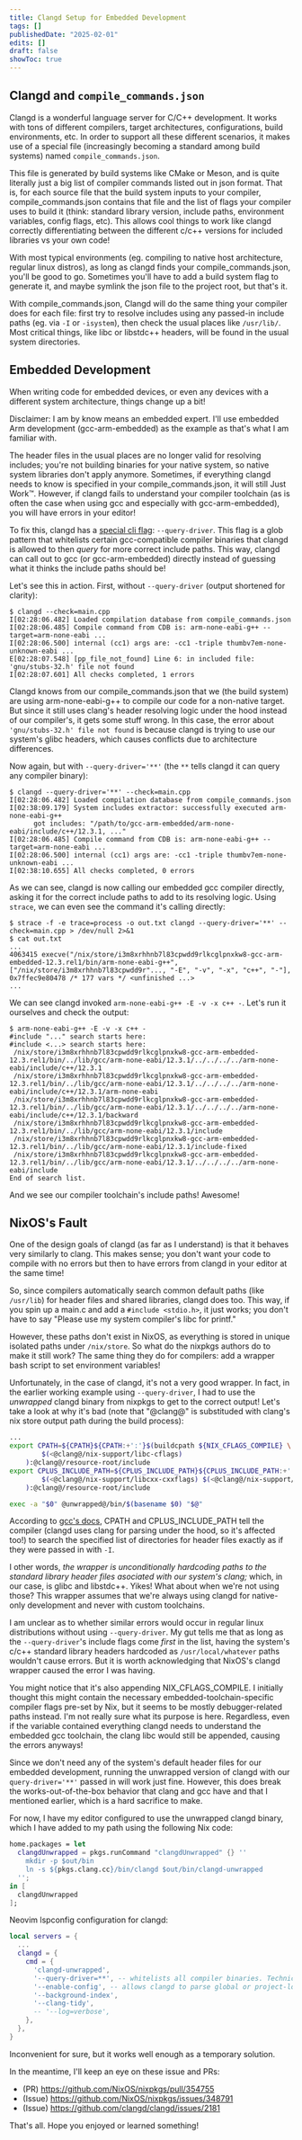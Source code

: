 ```yaml
---
title: Clangd Setup for Embedded Development
tags: []
publishedDate: "2025-02-01"
edits: []
draft: false
showToc: true
---
```


## Clangd and `compile_commands.json`

Clangd is a wonderful language server for C/C++ development. It works with tons
of different compilers, target architectures, configurations, build
environments, etc. In order to support all these different scenarios, it makes
use of a special file (increasingly becoming a standard among build systems)
named `compile_commands.json`.

This file is generated by build systems like CMake or Meson, and is quite
literally just a big list of compiler commands listed out in json format. That
is, for each source file that the build system inputs to your compiler,
compile_commands.json contains that file and the list of flags your compiler
uses to build it (think: standard library version, include paths, environment
variables, config flags, etc). This allows cool things to work like clangd
correctly differentiating between the different c/c++ versions for included
libraries vs your own code!

With most typical environments (eg. compiling to native host architecture,
regular linux distros), as long as clangd finds your compile_commands.json,
you'll be good to go. Sometimes you'll have to add a build system flag to
generate it, and maybe symlink the json file to the project root, but that's it.

With compile_commands.json, Clangd will do the same thing your compiler does for
each file: first try to resolve includes using any passed-in include paths (eg.
via `-I` or `-isystem`), then check the usual places like `/usr/lib/`. Most
critical things, like libc or libstdc++ headers, will be found in the usual
system directories.

## Embedded Development

When writing code for embedded devices, or even any devices with a different
system architecture, things change up a bit!

<aside>
Disclaimer: I am by know means an embedded expert. I'll use embedded Arm
development (gcc-arm-embedded) as the example as that's what I am familiar
with.
</aside>

The header files in the usual places are no longer valid for resolving includes;
you're not building binaries for your native system, so native system libraries
don't apply anymore. Sometimes, if everything clangd needs to know is specified
in your compile_commands.json, it will still Just Work™. However, if clangd
fails to understand your compiler toolchain (as is often the case when using gcc
and especially with gcc-arm-embedded), you will have errors in your editor!

To fix this, clangd has a
[special cli flag](https://clangd.llvm.org/design/compile-commands#query-driver):
`--query-driver`. This flag is a glob pattern that whitelists certain
gcc-compatible compiler binaries that clangd is allowed to then _query_ for more
correct include paths. This way, clangd can call out to gcc (or
gcc-arm-embedded) directly instead of guessing what it thinks the include paths
should be!

Let's see this in action. First, without `--query-driver` (output shortened for
clarity):

```console
$ clangd --check=main.cpp
I[02:28:06.482] Loaded compilation database from compile_commands.json
I[02:28:06.485] Compile command from CDB is: arm-none-eabi-g++ --target=arm-none-eabi ...
I[02:28:06.500] internal (cc1) args are: -cc1 -triple thumbv7em-none-unknown-eabi ...
E[02:28:07.548] [pp_file_not_found] Line 6: in included file: 'gnu/stubs-32.h' file not found
I[02:28:07.601] All checks completed, 1 errors
```

Clangd knows from our compile_commands.json that we (the build system) are using
arm-none-eabi-g++ to compile our code for a non-native target. But since it
still uses clang's header resolving logic under the hood instead of our
compiler's, it gets some stuff wrong. In this case, the error about
`'gnu/stubs-32.h' file not found` is because clangd is trying to use our
system's glibc headers, which causes conflicts due to architecture differences.

Now again, but with `--query-driver='**'` (the `**` tells clangd it can query
any compiler binary):

```console
$ clangd --query-driver='**' --check=main.cpp
I[02:28:06.482] Loaded compilation database from compile_commands.json
I[02:38:09.179] System includes extractor: successfully executed arm-none-eabi-g++
      got includes: "/path/to/gcc-arm-embedded/arm-none-eabi/include/c++/12.3.1, ..."
I[02:28:06.485] Compile command from CDB is: arm-none-eabi-g++ --target=arm-none-eabi ...
I[02:28:06.500] internal (cc1) args are: -cc1 -triple thumbv7em-none-unknown-eabi ...
I[02:38:10.655] All checks completed, 0 errors
```

As we can see, clangd is now calling our embedded gcc compiler directly, asking
it for the correct include paths to add to its resolving logic. Using `strace`,
we can even see the command it's calling directly:

```console
$ strace -f -e trace=process -o out.txt clangd --query-driver='**' --check=main.cpp > /dev/null 2>&1
$ cat out.txt
...
4063415 execve("/nix/store/i3m8xrhhnb7l83cpwdd9rlkcglpnxkw8-gcc-arm-embedded-12.3.rel1/bin/arm-none-eabi-g++", ["/nix/store/i3m8xrhhnb7l83cpwdd9r"..., "-E", "-v", "-x", "c++", "-"], 0x7ffec9e80478 /* 177 vars */ <unfinished ...>
...
```

We can see clangd invoked `arm-none-eabi-g++ -E -v -x c++ -`. Let's run it
ourselves and check the output:

```console
$ arm-none-eabi-g++ -E -v -x c++ -
#include "..." search starts here:
#include <...> search starts here:
 /nix/store/i3m8xrhhnb7l83cpwdd9rlkcglpnxkw8-gcc-arm-embedded-12.3.rel1/bin/../lib/gcc/arm-none-eabi/12.3.1/../../../../arm-none-eabi/include/c++/12.3.1
 /nix/store/i3m8xrhhnb7l83cpwdd9rlkcglpnxkw8-gcc-arm-embedded-12.3.rel1/bin/../lib/gcc/arm-none-eabi/12.3.1/../../../../arm-none-eabi/include/c++/12.3.1/arm-none-eabi
 /nix/store/i3m8xrhhnb7l83cpwdd9rlkcglpnxkw8-gcc-arm-embedded-12.3.rel1/bin/../lib/gcc/arm-none-eabi/12.3.1/../../../../arm-none-eabi/include/c++/12.3.1/backward
 /nix/store/i3m8xrhhnb7l83cpwdd9rlkcglpnxkw8-gcc-arm-embedded-12.3.rel1/bin/../lib/gcc/arm-none-eabi/12.3.1/include
 /nix/store/i3m8xrhhnb7l83cpwdd9rlkcglpnxkw8-gcc-arm-embedded-12.3.rel1/bin/../lib/gcc/arm-none-eabi/12.3.1/include-fixed
 /nix/store/i3m8xrhhnb7l83cpwdd9rlkcglpnxkw8-gcc-arm-embedded-12.3.rel1/bin/../lib/gcc/arm-none-eabi/12.3.1/../../../../arm-none-eabi/include
End of search list.
```

And we see our compiler toolchain's include paths! Awesome!

## NixOS's Fault

One of the design goals of clangd (as far as I understand) is that it behaves
very similarly to clang. This makes sense; you don't want your code to compile
with no errors but then to have errors from clangd in your editor at the same
time!

So, since compilers automatically search common default paths (like `/usr/lib`)
for header files and shared libraries, clangd does too. This way, if you spin up
a main.c and add a `#include <stdio.h>`, it just works; you don't have to say
"Please use my system compiler's libc for printf."

However, these paths don't exist in NixOS, as everything is stored in unique
isolated paths under `/nix/store`. So what do the nixpkgs authors do to make it
still work? The same thing they do for compilers: add a wrapper bash script to
set environment variables!

Unfortunately, in the case of clangd, it's not a very good wrapper. In fact, in
the earlier working example using `--query-driver`, I had to use the _unwrapped_
clangd binary from nixpkgs to get to the correct output! Let's take a look at
why it's bad (note that "@clang@" is substituded with clang's nix store output
path during the build process):

```bash
...
export CPATH=${CPATH}${CPATH:+':'}$(buildcpath ${NIX_CFLAGS_COMPILE} \
        $(<@clang@/nix-support/libc-cflags)
    ):@clang@/resource-root/include
export CPLUS_INCLUDE_PATH=${CPLUS_INCLUDE_PATH}${CPLUS_INCLUDE_PATH:+':'}$(buildcpath ${NIX_CFLAGS_COMPILE} \
        $(<@clang@/nix-support/libcxx-cxxflags) $(<@clang@/nix-support/libc-cflags) \
    ):@clang@/resource-root/include

exec -a "$0" @unwrapped@/bin/$(basename $0) "$@"
```

According to
[gcc's docs](https://gcc.gnu.org/onlinedocs/gcc/Environment-Variables.html#index-CPATH),
CPATH and CPLUS_INCLUDE_PATH tell the compiler (clangd uses clang for parsing
under the hood, so it's affected too!) to search the specified list of
directories for header files exactly as if they were passed in with `-I`.

I other words, _the wrapper is unconditionally hardcoding paths to the standard
library header files asociated with our system's clang;_ which, in our case, is
glibc and libstdc++. Yikes! What about when we're not using those? This wrapper
assumes that we're always using clangd for native-only development and never
with custom toolchains.

I am unclear as to whether similar errors would occur in regular linux
distributions without using `--query-driver`. My gut tells me that as long as
the `--query-driver`'s include flags come _first_ in the list, having the
system's c/c++ standard library headers hardcoded as `/usr/local/whatever` paths
wouldn't cause errors. But it is worth acknowledging that NixOS's clangd wrapper
caused the error I was having.

<aside>
You might notice that it's also appending NIX_CFLAGS_COMPILE. I initially
thought this might contain the necessary embedded-toolchain-specific compiler
flags pre-set by Nix, but it seems to be mostly debugger-related paths instead. I'm
not really sure what its purpose is here. Regardless, even if the variable
contained everything clangd needs to understand the embedded gcc toolchain, the
clang libc would still be appended, causing the errors anyways!
</aside>

Since we don't need any of the system's default header files for our embedded
development, running the unwrapped version of clangd with our
`query-driver='**'` passed in will work just fine. However, this does break the
works-out-of-the-box behavior that clang and gcc have and that I mentioned
earlier, which is a hard sacrifice to make.

For now, I have my editor configured to use the unwrapped clangd binary, which I
have added to my path using the following Nix code:

```nix
home.packages = let
  clangdUnwrapped = pkgs.runCommand "clangdUnwrapped" {} ''
    mkdir -p $out/bin
    ln -s ${pkgs.clang.cc}/bin/clangd $out/bin/clangd-unwrapped
  '';
in [
  clangdUnwrapped
];
```

Neovim lspconfig configuration for clangd:

```lua
local servers = {
  ...
  clangd = {
    cmd = {
      'clangd-unwrapped',
      '--query-driver=**', -- whitelists all compiler binaries. Technically a security risk, but I'm usually working in trusted environments
      '--enable-config', -- allows clangd to parse global or project-local configuration files
      '--background-index',
      '--clang-tidy',
      -- '--log=verbose',
    },
  },
}
```

Inconvenient for sure, but it works well enough as a temporary solution.

In the meantime, I'll keep an eye on these issue and PRs:

-   (PR) https://github.com/NixOS/nixpkgs/pull/354755
-   (Issue) https://github.com/NixOS/nixpkgs/issues/348791
-   (Issue) https://github.com/clangd/clangd/issues/2181

That's all. Hope you enjoyed or learned something!
